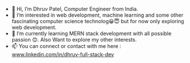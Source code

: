 - 👋 Hi, I’m Dhruv Patel, Computer Engineer from India.
- 👀 I’m interested in web development, machine learning and some other fascinating computer science technolog😀😇 but for now only exploring web development. 
- 🌱 I’m currently learning MERN stack development with all possible passion 😊. Also Want to explore my other interests.
- 📫 You can connect or contact with me here : www.linkedin.com/in/dhruv-full-stack-dev

<!---
Dhruv71/Dhruv71 is a ✨ special ✨ repository because its `README.md` (this file) appears on your GitHub profile.
You can click the Preview link to take a look at your changes.
--->
